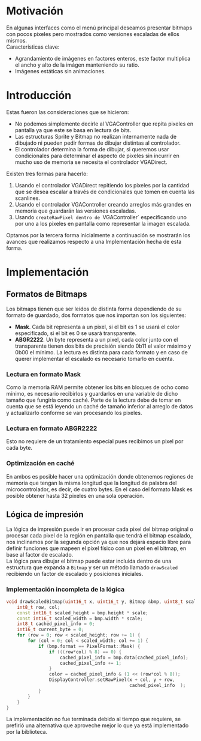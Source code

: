 # Motivación
En algunas interfaces como el menú principal deseamos presentar bitmaps con
pocos pixeles pero mostrados como versiones escaladas de ellos mismos.  
Características clave:
- Agrandamiento de imágenes en factores enteros, este factor multiplica el
  ancho y alto de la imágen manteniendo su ratio.
- Imágenes estáticas sin animaciones.

# Introducción
Estas fueron las consideraciones que se hicieron:
- No podemos simplemente decirle al VGAController que repita pixeles en
  pantalla ya que este se basa en lectura de bits.
- Las estructuras Sprite y Bitmap no realizan internamente nada de dibujado
  ni pueden pedir formas de dibujar distintas al controlador.
- El controlador determina la forma de dibujar, si queremos usar
  condicionales para determinar el aspecto de pixeles sin incurrir en mucho
  uso de memoria se necesita el controlador VGADirect.

Existen tres formas para hacerlo:
1. Usando el controlador VGADirect repitiendo los pixeles por la cantidad
  que se desea escalar a través de condicionales que tomen en cuenta las
  scanlines.
2. Usando el controlador VGAController creando arreglos más grandes en
  memoria que guardarán las versiones escaladas.
3. Usando `createRawPixel dentro de `VGAController` especificando uno por uno
   a los pixeles en pantalla como representar la imagen escalada.

Optamos por la tercera forma inicialmente a continuación se mostrarán los
avances que realizamos respecto a una Implementación hecha de esta forma.

# Implementación
## Formatos de Bitmaps
Los bitmaps tienen que ser leídos de distinta forma dependiendo de su formato
de guardado, dos formatos que nos importan son los siguientes:
- **Mask**. Cada bit representa a un pixel, si el bit es 1 se usará el color
  especificado, si el bit es 0 se usará transparente.
- **ABGR2222**. Un byte representa a un pixel, cada color junto con el
  transparente tienen dos bits de precisión siendo 0b11 el valor máximo y
  0b00 el mínimo.
La lectura es distinta para cada formato y en caso de querer implementar el
escalado es necesario tomarlo en cuenta.

### Lectura en formato Mask
Como la memoria RAM permite obtener los bits en bloques de ocho como mínimo,
es necesario recibirlos y guardarlos en una variable de dicho tamaño que
fungiría como caché. Parte de la lectura debe de tomar en cuenta que se está
leyendo un caché de tamaño inferior al arreglo de datos y actualizarlo
conforme se van procesando los pixeles.

### Lectura en formato ABGR2222
Esto no requiere de un tratamiento especial pues recibimos un pixel por cada
byte.

### Optimización en caché
En ambos es posible hacer una optimización donde obtenemos regiones de memoria
que tengan la misma longitud que la longitud de palabra del microcontrolador,
es decir, de cuatro bytes. En el caso del formato Mask es posible obtener
hasta 32 pixeles en una sola operación.

## Lógica de impresión
La lógica de impresión puede ir en procesar cada pixel del bitmap original o
procesar cada pixel de la región en pantalla que tendrá el bitmap escalado,
nos inclinamos por la segunda opción ya que nos dejará espacio libre para
definir funciones que mapeen el pixel físico con un pixel en el bitmap, en
base al factor de escalado.  
La lógica para dibujar el bitmap puede estar incluida dentro de una estructura
que expanda a `Bitmap` y ser un método llamado `drawScaled` recibiendo un
factor de escalado y posiciones iniciales.

### Implementación incompleta de la lógica
```c++
void drawScaledBitmap(uint16_t x, uint16_t y, Bitmap &bmp, uint8_t scale) {
    int8_t row, col;
    const int16_t scaled_height = bmp.height * scale;
    const int16_t scaled_width = bmp.width * scale;
    int8_t cached_pixel_info = 0;
    int16_t current_byte = 0;
    for (row = 0; row < scaled_height; row += 1) {
        for (col = 0; col < scaled_width; col += 1) {
            if (bmp.format == PixelFormat::Mask) {
                if (((row*col) % 8) == 0) {
                    cached_pixel_info = bmp.data[cached_pixel_info];
                    cached_pixel_info += 1;
                }
                color = cached_pixel_info & (1 << (row*col % 8));
                DisplayController.setRawPixel(x + col, y + row,
                                              cached_pixel_info  );
            }
        }
    }
}
```
La implementación no fue terminada debido al tiempo que requiere, se prefirió
una alternativa que aproveche mejor lo que ya está implementado por la
biblioteca.
